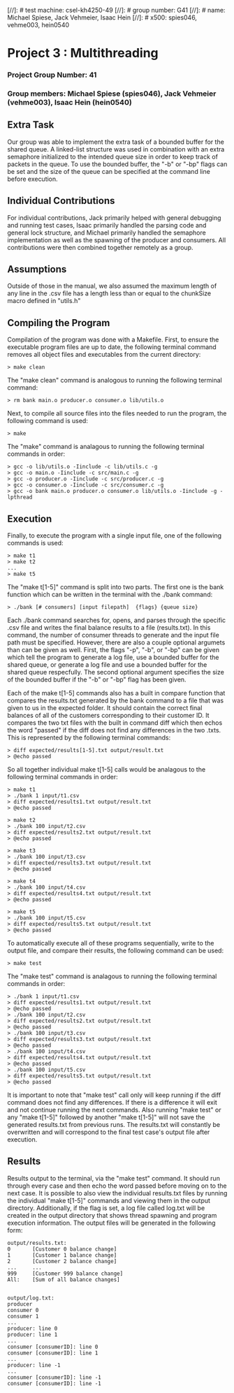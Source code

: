 
[//]: # test machine: csel-kh4250-49 
[//]: # group number: G41
[//]: # name: Michael Spiese, Jack Vehmeier, Isaac Hein 
[//]: # x500: spies046, vehme003, hein0540

# Project 3 : Multithreading
### Project Group Number: 41
### Group members: Michael Spiese (spies046), Jack Vehmeier (vehme003), Isaac Hein (hein0540) 

## Extra Task
Our group was able to implement the extra task of a bounded buffer for the shared queue.
A linked-list structure was used in combination with an extra semaphore initialized to
the intended queue size in order to keep track of packets in the queue. To use the bounded 
buffer, the "-b" or "-bp" flags can be set and the size of the queue can be specified 
at the command line before execution.

## Individual Contributions
For individual contributions, Jack primarily helped with general debugging and running test cases, Isaac primarily handled the parsing code and general
lock structure, and Michael primarily handled the semaphore implementation as well as the spawning of the producer and consumers. 
All contributions were then combined together remotely as a group.

## Assumptions
Outside of those in the manual, we also assumed the maximum length of any line in the .csv file has a length 
less than or equal to the chunkSize macro defined in "utils.h"

## Compiling the Program
Compilation of the program was done with a Makefile. First, to ensure the executable program files
are up to date, the following terminal command removes all object files and executables from the
current directory:

	> make clean
	
The "make clean" command is analogous to running the following terminal command:

	> rm bank main.o producer.o consumer.o lib/utils.o

Next, to compile all source files into the files needed to run the program, the following command is used:

	> make
	
The "make" command is analagous to running the following terminal commands in order:
	
	> gcc -o lib/utils.o -Iinclude -c lib/utils.c -g
	> gcc -o main.o -Iinclude -c src/main.c -g
	> gcc -o producer.o -Iinclude -c src/producer.c -g
	> gcc -o consumer.o -Iinclude -c src/consumer.c -g
	> gcc -o bank main.o producer.o consumer.o lib/utils.o -Iinclude -g -lpthread

## Execution
Finally, to execute the program with a single input file, one of the following commands is used:

	> make t1
	> make t2
	...
	> make t5
	
The "make t[1-5]" command is split into two parts. The first one is the bank function which can be written in the terminal with the ./bank command:

	> ./bank [# consumers] [input filepath]  {flags} {queue size}

Each ./bank command searches for, opens, and parses through the specific .csv file and writes the final balance results to a file (results.txt). In this
command, the number of consumer threads to generate and the input file path must be specified. However, there are also a couple optional argumets than can
be given as well. First, the flags "-p", "-b", or "-bp" can be given which tell the program to generate a log file, use a bounded buffer for the shared 
queue, or generate a log file and use a bounded buffer for the shared queue respecfully. The second optional argument specifies the size of the bounded
buffer if the "-b" or "-bp" flag has been given.

Each of the make t[1-5] commands also has a built in compare function that compares the results.txt generated by the bank command to a file that was 
given to us in the expected folder. It should contain the correct final balances of all of the customers corresponding to their customer ID. It compares 
the two txt files with the built in command diff which then echos the word "passed" if the diff does not find any differences in the two .txts. This is 
represented by the following terminal commands: 

	> diff expected/results[1-5].txt output/result.txt
	> @echo passed


So all together individual make t[1-5] calls would be analagous to the following terminal commands in order:

	> make t1
	> ./bank 1 input/t1.csv 
	> diff expected/results1.txt output/result.txt
	> @echo passed

	> make t2
	> ./bank 100 input/t2.csv
	> diff expected/results2.txt output/result.txt
	> @echo passed

	> make t3
	> ./bank 100 input/t3.csv
	> diff expected/results3.txt output/result.txt
	> @echo passed

	> make t4
	> ./bank 100 input/t4.csv
	> diff expected/results4.txt output/result.txt
	> @echo passed

	> make t5
	> ./bank 100 input/t5.csv
	> diff expected/results5.txt output/result.txt
	> @echo passed 

To automatically execute all of these programs sequentially, write to the output file, and compare their 
results, the following command can be used:

	> make test

The "make test" command is analagous to running the following terminal commands in order:

	> ./bank 1 input/t1.csv 
	> diff expected/results1.txt output/result.txt
	> @echo passed
	> ./bank 100 input/t2.csv
	> diff expected/results2.txt output/result.txt
	> @echo passed
	> ./bank 100 input/t3.csv
	> diff expected/results3.txt output/result.txt
	> @echo passed
	> ./bank 100 input/t4.csv
	> diff expected/results4.txt output/result.txt
	> @echo passed
	> ./bank 100 input/t5.csv
	> diff expected/results5.txt output/result.txt
	> @echo passed 


It is important to note that "make test" call only will keep running if the diff command does not find any differences. If there is a difference it will 
exit and not continue running the next commands. Also running "make test" or any "make t[1-5]" followed by another "make t[1-5]" will not save the generated 
results.txt from previous runs. The results.txt will constantly be overwritten and will correspond to the final test case's output file after execution.

## Results
Results output to the terminal, via the "make test" command. It should run through every case and then echo the word passed before moving on to the next 
case. It is possible to also view the individual results.txt files by running the individual "make t[1-5]" commands and viewing them in the output 
directory. Additionally, if the flag is set, a log file called log.txt will be created in the output directory that shows thread spawning and program 
execution information. The output files will be generated in the following form:

	output/results.txt:
	0		[Customer 0 balance change]
	1		[Customer 1 balance change]
	2		[Customer 2 balance change]
	...		...
	999		[Customer 999 balance change]
	All:	[Sum of all balance changes]
	
	
	output/log.txt:
	producer
	consumer 0
	consumer 1
	...
	producer: line 0
	producer: line 1
	...
	consumer [consumerID]: line 0
	consumer [consumerID]: line 1
	...
	producer: line -1
	...
	consumer [consumerID]: line -1
	consumer [consumerID]: line -1

